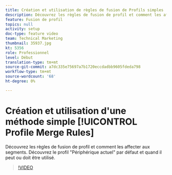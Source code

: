 ```yaml
---
title: Création et utilisation de règles de fusion de Profils simples
description: Découvrez les règles de fusion de profil et comment les affecter aux segments. Découvrez le profil "Périphérique actuel" par défaut et quand il peut ou doit être utilisé.
feature: Fusion de profil
topics: null
activity: setup
doc-type: feature video
team: Technical Marketing
thumbnail: 35937.jpg
kt: 5356
role: Professionnel
level: Début
translation-type: tm+mt
source-git-commit: a7dc335e75697a7b1720eccdadbb9605fdeda798
workflow-type: tm+mt
source-wordcount: '68'
ht-degree: 0%

---
```



# Création et utilisation d&#39;une méthode simple [!UICONTROL Profile Merge Rules]

Découvrez les règles de fusion de profil et comment les affecter aux segments. Découvrez le profil &quot;Périphérique actuel&quot; par défaut et quand il peut ou doit être utilisé.

>[!VIDEO](https://video.tv.adobe.com/v/35937/?quality=12&learn=on)
